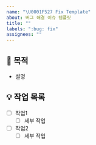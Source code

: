 ```yaml
---
name: "\U0001F527 Fix Template"
about: 버그 해결 이슈 템플릿
title: ""
labels: ":bug: fix"
assignees: ""
---
```


## 📝 목적

- 설명

## 💡 작업 목록

- [ ] 작업1
  - [ ] 세부 작업
- [ ] 작업2
  - [ ] 세부 작업
